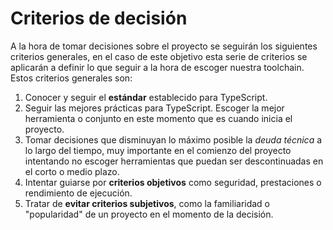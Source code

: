 
# Criterios de decisión

A la hora de tomar decisiones sobre el proyecto se seguirán los siguientes criterios generales,
en el caso de este objetivo esta serie de criterios se aplicarán a definir lo que seguir a la hora
de escoger nuestra toolchain. Estos criterios generales son:

1. Conocer y seguir el **estándar** establecido para TypeScript.
2. Seguir las mejores prácticas para TypeScript. Escoger la mejor herramienta o conjunto en este 
momento que es cuando inicia el proyecto.
3. Tomar decisiones que disminuyan lo máximo posible la *deuda técnica* a lo largo del tiempo, muy
importante en el comienzo del proyecto intentando no escoger herramientas que puedan ser descontinuadas
en el corto o medio plazo.
4. Intentar guiarse por **criterios objetivos** como seguridad, prestaciones o rendimiento de ejecución.
5. Tratar de **evitar criterios subjetivos**, como la familiaridad o "popularidad" de un proyecto en 
el momento de la decisión.


